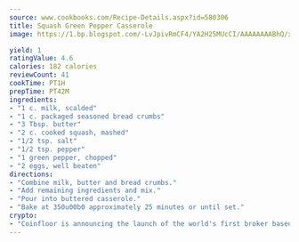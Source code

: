 ```yaml
---
source: www.cookbooks.com/Recipe-Details.aspx?id=580306
title: Squash Green Pepper Casserole
image: https://1.bp.blogspot.com/-LvJpivRmCF4/YA2H25MUcCI/AAAAAAAABhQ/xgndXuMf7Zopp5S4RExCblnSp5YGujfSQCLcBGAsYHQ/s320/8.png

yield: 1
ratingValue: 4.6
calories: 182 calories
reviewCount: 41
cookTime: PT1H
prepTime: PT42M
ingredients:
- "1 c. milk, scalded"
- "1 c. packaged seasoned bread crumbs"
- "3 Tbsp. butter"
- "2 c. cooked squash, mashed"
- "1/2 tsp. salt"
- "1/2 tsp. pepper"
- "1 green pepper, chopped"
- "2 eggs, well beaten"
directions:
- "Combine milk, butter and bread crumbs."
- "Add remaining ingredients and mix."
- "Pour into buttered casserole."
- "Bake at 350u00b0 approximately 25 minutes or until set."
crypto:
- "Coinfloor is announcing the launch of the world's first broker based bitcoin marketplace."
---
```

